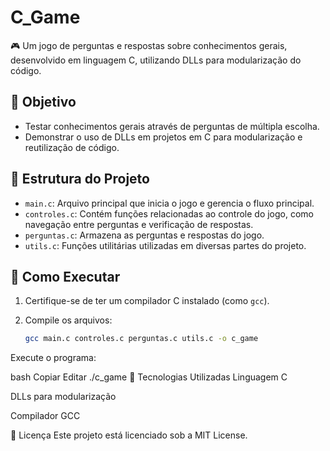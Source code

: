 # C_Game

🎮 Um jogo de perguntas e respostas sobre conhecimentos gerais, desenvolvido em linguagem C, utilizando DLLs para modularização do código.

## 🧠 Objetivo

- Testar conhecimentos gerais através de perguntas de múltipla escolha.
- Demonstrar o uso de DLLs em projetos em C para modularização e reutilização de código.

## 📂 Estrutura do Projeto

- `main.c`: Arquivo principal que inicia o jogo e gerencia o fluxo principal.
- `controles.c`: Contém funções relacionadas ao controle do jogo, como navegação entre perguntas e verificação de respostas.
- `perguntas.c`: Armazena as perguntas e respostas do jogo.
- `utils.c`: Funções utilitárias utilizadas em diversas partes do projeto.

## 🚀 Como Executar

1. Certifique-se de ter um compilador C instalado (como `gcc`).
2. Compile os arquivos:

   ```bash
   gcc main.c controles.c perguntas.c utils.c -o c_game
Execute o programa:

bash
Copiar
Editar
./c_game
🔧 Tecnologias Utilizadas
Linguagem C

DLLs para modularização

Compilador GCC

📄 Licença
Este projeto está licenciado sob a MIT License.
